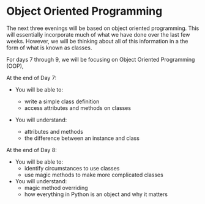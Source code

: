 # Object Oriented Programming

The next three evenings will be based on object oriented programming.  This will essentially incorporate much of what we have done over the last few weeks.  However, we will be thinking about all of this information in a the form of what is known as classes.

For days 7 through 9, we will be focusing on Object Oriented Programming (OOP),

At the end of Day 7:

* You will be able to:
	* write a simple class definition
	* access attributes and methods on classes
	
* You will understand:
	* attributes and methods
	* the difference between an instance and class

At the end of Day 8:

* You will be able to:
	* identify circumstances to use classes
	* use magic methods to make more complicated classes
* You will understand:
	* magic method overriding
	* how everything in Python is an object and why it matters
